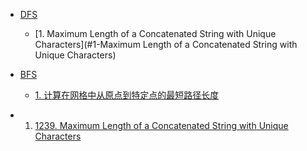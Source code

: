 <!-- GFM-TOC -->
* [DFS](#dfs)
    * [1. Maximum Length of a Concatenated String with Unique Characters](#1-Maximum Length of a Concatenated String with Unique Characters)


* [BFS](#bfs)
    * [1. 计算在网格中从原点到特定点的最短路径长度](#1-计算在网格中从原点到特定点的最短路径长度)
    
- 1. [1239. Maximum Length of a Concatenated String with Unique Characters](https://leetcode.com/problems/maximum-length-of-a-concatenated-string-with-unique-characters/)
<!-- GFM-TOC -->

